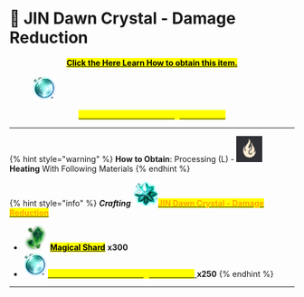 # 💎 JIN Dawn Crystal - Damage Reduction



<p align="center"><a href="https://bdocodex.com/us/item/820982/"><mark style="color:$warning;"><strong>Click the Here Learn How to obtain this item.</strong></mark></a></p>

<figure><img src="../../../.gitbook/assets/image (55).png" alt=""><figcaption></figcaption></figure>

<p align="center"><a href="https://bdocodex.com/us/item/820982/"><mark style="color:yellow;"><strong>Essence of Dawn - Damage Reduction</strong></mark></a></p>

***

{% hint style="warning" %}
**How to Obtain**: Processing (L) - <img src="../../../.gitbook/assets/QQ截图20221109033105.png" alt="" data-size="line"> **Heating** With Following Materials
{% endhint %}

{% hint style="info" %}
_**Crafting**_ <img src="../../../.gitbook/assets/image (53).png" alt="" data-size="line">[<mark style="color:orange;">**JIN Dawn Crystal - Damage Reduction**</mark>](https://bdocodex.com/us/item/15270/)

* <img src="../../../.gitbook/assets/image (85).png" alt="" data-size="line"> [<mark style="color:$info;">**Magical Shard**</mark>](https://bdocodex.com/us/item/4918/) **x300**
* <img src="../../../.gitbook/assets/image (54).png" alt="" data-size="line">[<mark style="color:yellow;">**Essence of Dawn - Damage Reduction**</mark> ](https://bdocodex.com/us/item/820982/)**x250**
{% endhint %}

***
